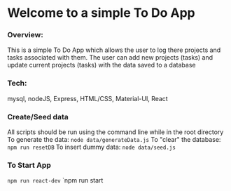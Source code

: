 # Welcome to a simple To Do App

### Overview:
This is a simple To Do App which allows the user to log there projects and tasks associated with them. The user can add new projects (tasks) and update current projects (tasks) with the data saved to a database

### Tech:
mysql, nodeJS, Express, HTML/CSS, Material-UI, React

### Create/Seed data
All scripts should be run using the command line while in the root directory 
To generate the data: `node data/generateData.js`
To "clear" the database: `npm run resetDB`
To insert dummy data: `node data/seed.js`

### To Start App
`npm run react-dev`
`npm run start

